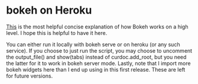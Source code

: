 # bokeh on Heroku

[This](https://stackoverflow.com/questions/40558417/what-is-the-purpose-of-curdoc) is the most helpful concise explanation of how Bokeh works on a high level. I hope this is helpful to have it here. 

You can either run it locally with bokeh serve or on heroku (or any such service). If you choose to just run the script, you may choose to uncomment the output_file() and show(tabs) instead of curdoc.add_root, but you need the latter for it to work in bokeh server mode. Lastly, note that I import more bokeh widgets here than I end up using in this first release. These are left for future versions.
